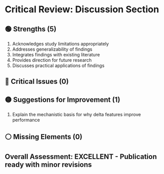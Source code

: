 
# Critical Review: Discussion Section

## 🟢 Strengths (5)
1. Acknowledges study limitations appropriately
2. Addresses generalizability of findings
3. Integrates findings with existing literature
4. Provides direction for future research
5. Discusses practical applications of findings

## 🔴 Critical Issues (0)

## 🟡 Suggestions for Improvement (1)
1. Explain the mechanistic basis for why delta features improve performance

## ⚪ Missing Elements (0)

## Overall Assessment: EXCELLENT - Publication ready with minor revisions
